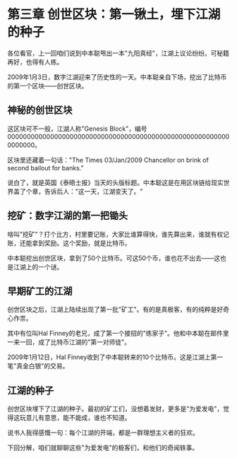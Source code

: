 # 第三章 创世区块：第一锹土，埋下江湖的种子

各位看官，上一回咱们说到中本聪甩出一本"九阳真经"，江湖上议论纷纷。可秘籍再好，也得有人练。

2009年1月3日，数字江湖迎来了历史性的一天。中本聪亲自下场，挖出了比特币的第一个区块——创世区块。

## 神秘的创世区块

这区块可不一般，江湖人称"Genesis Block"，编号0000000000000000000000000000000000000000000000000000000000000000。

区块里还藏着一句话："The Times 03/Jan/2009 Chancellor on brink of second bailout for banks."

说白了，就是英国《泰晤士报》当天的头版标题。中本聪这是在用区块链给现实世界盖了个章，告诉后人："这一天，江湖变天了。"

## 挖矿：数字江湖的第一把锄头

啥叫"挖矿"？打个比方，村里要记账，大家比谁算得快，谁先算出来，谁就有权记账，还能拿到奖励。这个奖励，就是比特币。

中本聪挖出创世区块，拿到了50个比特币。可这50个币，谁也花不出去——这也是江湖上的一个谜。

## 早期矿工的江湖

创世区块之后，江湖上陆续出现了第一批"矿工"。有的是真极客，有的纯粹是好奇心作祟。

其中有位叫Hal Finney的老兄，成了第一个接招的"练家子"。他和中本聪在邮件里一来一回，成了比特币江湖的"第一对师徒"。

2009年1月12日，Hal Finney收到了中本聪转来的10个比特币。这是江湖上第一笔"真金白银"的交易。

## 江湖的种子

创世区块埋下了江湖的种子。最初的矿工们，没想着发财，更多是"为爱发电"，觉得这玩意儿有意思，能不能成，谁也不知道。

说书人我得感慨一句：每个江湖的开端，都是一群理想主义者的狂欢。

下回分解，咱们就聊聊这些"为爱发电"的极客们，和他们的奇闻轶事。 
